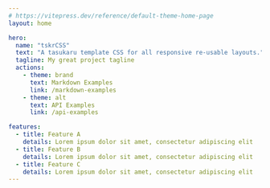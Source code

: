 ```yaml
---
# https://vitepress.dev/reference/default-theme-home-page
layout: home

hero:
  name: "tskrCSS"
  text: "A tasukaru template CSS for all responsive re-usable layouts."
  tagline: My great project tagline
  actions:
    - theme: brand
      text: Markdown Examples
      link: /markdown-examples
    - theme: alt
      text: API Examples
      link: /api-examples

features:
  - title: Feature A
    details: Lorem ipsum dolor sit amet, consectetur adipiscing elit
  - title: Feature B
    details: Lorem ipsum dolor sit amet, consectetur adipiscing elit
  - title: Feature C
    details: Lorem ipsum dolor sit amet, consectetur adipiscing elit
---
```


